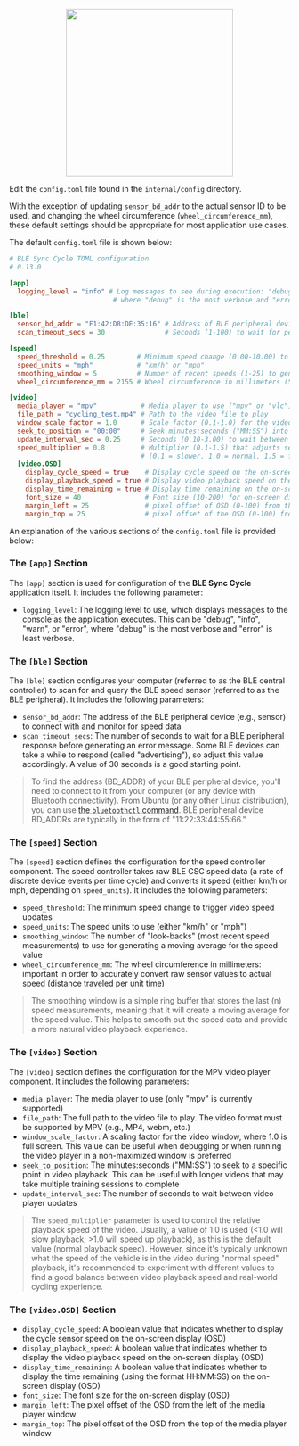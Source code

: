 <p align="center">
<picture><source media="(prefers-color-scheme: dark)" srcset="https://github.com/user-attachments/assets/12027074-e126-48d1-b9e5-25850e39dd62"><source media="(prefers-color-scheme: light)" srcset="https://github.com/user-attachments/assets/12027074-e126-48d1-b9e5-25850e39dd62"><img src="[https://github.com/user-attachments/assets/12027074-e126-48d1-b9e5-25850e39dd62](https://github.com/user-attachments/assets/12027074-e126-48d1-b9e5-25850e39dd62)" width=300></picture>
</p>

Edit the `config.toml` file found in the `internal/config` directory.

With the exception of updating `sensor_bd_addr` to the actual sensor ID to be used, and changing the wheel circumference (`wheel_circumference_mm`), these default settings should be appropriate for most application use cases.

The default `config.toml` file is shown below:

```toml
# BLE Sync Cycle TOML configuration
# 0.13.0

[app]
  logging_level = "info" # Log messages to see during execution: "debug", "info", "warn", "error"
                          # where "debug" is the most verbose and "error" is least verbose

[ble]
  sensor_bd_addr = "F1:42:D8:DE:35:16" # Address of BLE peripheral device (e.g. "11:22:33:44:55:66")
  scan_timeout_secs = 30               # Seconds (1-100) to wait for peripheral response before generating error

[speed]
  speed_threshold = 0.25        # Minimum speed change (0.00-10.00) to trigger video speed update
  speed_units = "mph"           # "km/h" or "mph"
  smoothing_window = 5          # Number of recent speeds (1-25) to generate a moving average
  wheel_circumference_mm = 2155 # Wheel circumference in millimeters (50-3000) 

[video]
  media_player = "mpv"           # Media player to use ("mpv" or "vlc")
  file_path = "cycling_test.mp4" # Path to the video file to play
  window_scale_factor = 1.0      # Scale factor (0.1-1.0) for the video window (1.0 = full screen)
  seek_to_position = "00:00"     # Seek minutes:seconds ("MM:SS") into the video playback
  update_interval_sec = 0.25     # Seconds (0.10-3.00) to wait between video player updates
  speed_multiplier = 0.8         # Multiplier (0.1-1.5) that adjusts sensor speed to video playback speed
                                 # (0.1 = slower, 1.0 = normal, 1.5 = faster playback)
  [video.OSD]
    display_cycle_speed = true    # Display cycle speed on the on-screen display (true/false)
    display_playback_speed = true # Display video playback speed on the on-screen display (true/false)
    display_time_remaining = true # Display time remaining on the on-screen display (true/false)
    font_size = 40                # Font size (10-200) for on-screen display (OSD)
    margin_left = 25              # pixel offset of OSD (0-100) from the left of the media player window
    margin_top = 25               # pixel offset of the OSD (0-100) from the top of the media player window
```

An explanation of the various sections of the `config.toml` file is provided below:

### The `[app]` Section

The `[app]` section is used for configuration of the **BLE Sync Cycle** application itself. It includes the following parameter:

- `logging_level`: The logging level to use, which displays messages to the console as the application executes. This can be "debug", "info", "warn", or "error", where "debug" is the most verbose and "error" is least verbose.

### The `[ble]` Section

The `[ble]` section configures your computer (referred to as the BLE central controller) to scan for and query the BLE speed sensor (referred to as the BLE peripheral). It includes the following parameters:

- `sensor_bd_addr`: The address of the BLE peripheral device (e.g., sensor) to connect with and monitor for speed data
- `scan_timeout_secs`: The number of seconds to wait for a BLE peripheral response before generating an error message. Some BLE devices can take a while to respond (called "advertising"), so adjust this value accordingly. A value of 30 seconds is a good starting point.

> To find the address (BD_ADDR) of your BLE peripheral device, you'll need to connect to it from your computer (or any device with Bluetooth connectivity). From Ubuntu (or any other Linux distribution), you can use [the `bluetoothctl` command](https://www.mankier.com/1/bluetoothctl#). BLE peripheral device BD_ADDRs are typically in the form of "11:22:33:44:55:66."

### The `[speed]` Section

The `[speed]` section defines the configuration for the speed controller component. The speed controller takes raw BLE CSC speed data (a rate of discrete device events per time cycle) and converts it speed (either km/h or mph, depending on `speed_units`). It includes the following parameters:

- `speed_threshold`: The minimum speed change to trigger video speed updates
- `speed_units`: The speed units to use (either "km/h" or "mph")
- `smoothing_window`: The number of "look-backs" (most recent speed measurements) to use for generating a moving average for the speed value
- `wheel_circumference_mm`: The wheel circumference in millimeters: important in order to accurately convert raw sensor values to actual speed (distance traveled per unit time)

> The smoothing window is a simple ring buffer that stores the last (n) speed measurements, meaning that it will create a moving average for the speed value. This helps to smooth out the speed data and provide a more natural video playback experience.

### The `[video]` Section

The `[video]` section defines the configuration for the MPV video player component. It includes the following parameters:

- `media_player`: The media player to use (only "mpv" is currently supported)
- `file_path`: The full path to the video file to play. The video format must be supported by MPV (e.g., MP4, webm, etc.)
- `window_scale_factor`: A scaling factor for the video window, where 1.0 is full screen. This value can be useful when debugging or when running the video player in a non-maximized window is preferred
- `seek_to_position`: The minutes:seconds ("MM:SS") to seek to a specific point in video playback. This can be useful with longer videos that may take multiple training sessions to complete
- `update_interval_sec`: The number of seconds to wait between video player updates

> The `speed_multiplier` parameter is used to control the relative playback speed of the video. Usually, a value of 1.0 is used (<1.0 will slow playback; >1.0 will speed up playback), as this is the default value (normal playback speed). However, since it's typically unknown what the speed of the vehicle is in the video during "normal speed" playback, it's recommended to experiment with different values to find a good balance between video playback speed and real-world cycling experience.

### The `[video.OSD]` Section

- `display_cycle_speed`: A boolean value that indicates whether to display the cycle sensor speed on the on-screen display (OSD)
- `display_playback_speed`: A boolean value that indicates whether to display the video playback speed on the on-screen display (OSD)
- `display_time_remaining`: A boolean value that indicates whether to display the time remaining (using the format HH:MM:SS) on the on-screen display (OSD)
- `font_size`: The font size for the on-screen display (OSD)
- `margin_left`: The pixel offset of the OSD from the left of the media player window
- `margin_top`: The pixel offset of the OSD from the top of the media player window
